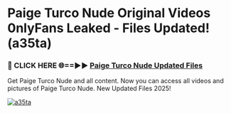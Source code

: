 # Paige Turco Nude Original Videos 0nlyFans Leaked - Files Updated! (a35ta)

<h3>🔴 CLICK HERE 🌐==►► <a href="https://tinyurl.com/yrmya6cz" rel="nofollow">Paige Turco Nude Updated Files</a></h3>

Get Paige Turco Nude and all content. Now you can access all videos and pictures of Paige Turco Nude. New Updated Files 2025!

[![a35ta](https://i.imgur.com/FMdXYCs.gif)](https://tinyurl.com/yrmya6cz)
